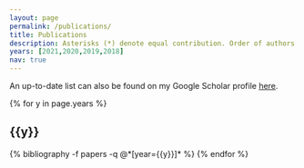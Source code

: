 ```yaml
---
layout: page
permalink: /publications/
title: Publications
description: Asterisks (*) denote equal contribution. Order of authors determined via conflip.
years: [2021,2020,2019,2018]
nav: true
---
```


An up-to-date list can also be found on my Google Scholar profile [here](https://scholar.google.com/citations?user=iBuxBEUAAAAJ).

<div class="publications">

{% for y in page.years %}
  <h2 class="year">{{y}}</h2>
  {% bibliography -f papers -q @*[year={{y}}]* %}
{% endfor %}

</div>
